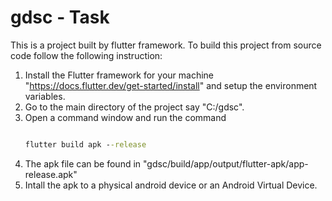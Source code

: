 # gdsc - Task

This is a project built by flutter framework.
To build this project from source code follow the following instruction:
1. Install the Flutter framework for your machine "https://docs.flutter.dev/get-started/install" and setup the environment variables.
2. Go to the main directory of the project say "C:/gdsc".
3. Open a command window and run the command 
    ```cmd

    flutter build apk --release
4. The apk file can be found in "gdsc/build/app/output/flutter-apk/app-release.apk"
5. Intall the apk to a physical android device or an Android Virtual Device.
